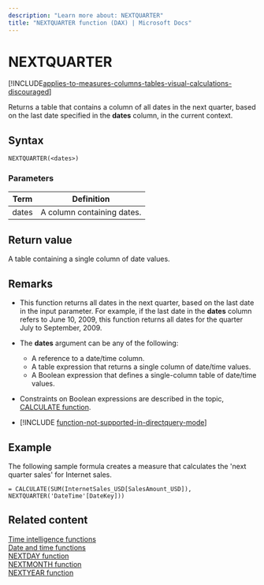 ```yaml
---
description: "Learn more about: NEXTQUARTER"
title: "NEXTQUARTER function (DAX) | Microsoft Docs"
---
```

# NEXTQUARTER

[!INCLUDE[applies-to-measures-columns-tables-visual-calculations-discouraged](includes/applies-to-measures-columns-tables-visual-calculations-discouraged.md)]

Returns a table that contains a column of all dates in the next quarter, based on the last date specified in the **dates** column, in the current context.  
  
## Syntax  
  
```dax
NEXTQUARTER(<dates>)  
```
  
### Parameters  
  
|Term|Definition|  
|--------|--------------|  
|dates|A column containing dates.|  
  
## Return value

A table containing a single column of date values.  
  
## Remarks

- This function returns all dates in the next quarter, based on the last date in the input parameter. For example, if the last date in the **dates** column refers to June 10, 2009, this function returns all dates for the quarter July to September, 2009.  
  
- The **dates** argument can be any of the following:  
  - A reference to a date/time column.  
  - A table expression that returns a single column of date/time values.  
  - A Boolean expression that defines a single-column table of date/time values.  
  
- Constraints on Boolean expressions are described in the topic, [CALCULATE function](calculate-function-dax.md).  
  
- [!INCLUDE [function-not-supported-in-directquery-mode](includes/function-not-supported-in-directquery-mode.md)] 
  
## Example

The following sample formula creates a measure that calculates the 'next quarter sales' for Internet sales.  
  
```dax
= CALCULATE(SUM(InternetSales_USD[SalesAmount_USD]), NEXTQUARTER('DateTime'[DateKey]))  
```
  
## Related content

[Time intelligence functions](time-intelligence-functions-dax.md)  
[Date and time functions](date-and-time-functions-dax.md)  
[NEXTDAY function](nextday-function-dax.md)  
[NEXTMONTH function](nextmonth-function-dax.md)  
[NEXTYEAR function](nextyear-function-dax.md)  
